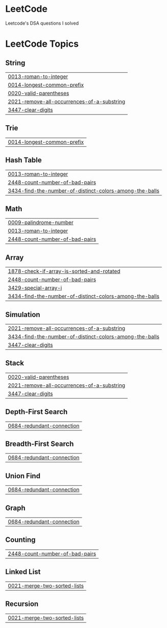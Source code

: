 # LeetCode
Leetcode's DSA questions I solved

<!---LeetCode Topics Start-->
# LeetCode Topics
## String
|  |
| ------- |
| [0013-roman-to-integer](https://github.com/TomSibu/LeetCode/tree/master/0013-roman-to-integer) |
| [0014-longest-common-prefix](https://github.com/TomSibu/LeetCode/tree/master/0014-longest-common-prefix) |
| [0020-valid-parentheses](https://github.com/TomSibu/LeetCode/tree/master/0020-valid-parentheses) |
| [2021-remove-all-occurrences-of-a-substring](https://github.com/TomSibu/LeetCode/tree/master/2021-remove-all-occurrences-of-a-substring) |
| [3447-clear-digits](https://github.com/TomSibu/LeetCode/tree/master/3447-clear-digits) |
## Trie
|  |
| ------- |
| [0014-longest-common-prefix](https://github.com/TomSibu/LeetCode/tree/master/0014-longest-common-prefix) |
## Hash Table
|  |
| ------- |
| [0013-roman-to-integer](https://github.com/TomSibu/LeetCode/tree/master/0013-roman-to-integer) |
| [2448-count-number-of-bad-pairs](https://github.com/TomSibu/LeetCode/tree/master/2448-count-number-of-bad-pairs) |
| [3434-find-the-number-of-distinct-colors-among-the-balls](https://github.com/TomSibu/LeetCode/tree/master/3434-find-the-number-of-distinct-colors-among-the-balls) |
## Math
|  |
| ------- |
| [0009-palindrome-number](https://github.com/TomSibu/LeetCode/tree/master/0009-palindrome-number) |
| [0013-roman-to-integer](https://github.com/TomSibu/LeetCode/tree/master/0013-roman-to-integer) |
| [2448-count-number-of-bad-pairs](https://github.com/TomSibu/LeetCode/tree/master/2448-count-number-of-bad-pairs) |
## Array
|  |
| ------- |
| [1878-check-if-array-is-sorted-and-rotated](https://github.com/TomSibu/LeetCode/tree/master/1878-check-if-array-is-sorted-and-rotated) |
| [2448-count-number-of-bad-pairs](https://github.com/TomSibu/LeetCode/tree/master/2448-count-number-of-bad-pairs) |
| [3429-special-array-i](https://github.com/TomSibu/LeetCode/tree/master/3429-special-array-i) |
| [3434-find-the-number-of-distinct-colors-among-the-balls](https://github.com/TomSibu/LeetCode/tree/master/3434-find-the-number-of-distinct-colors-among-the-balls) |
## Simulation
|  |
| ------- |
| [2021-remove-all-occurrences-of-a-substring](https://github.com/TomSibu/LeetCode/tree/master/2021-remove-all-occurrences-of-a-substring) |
| [3434-find-the-number-of-distinct-colors-among-the-balls](https://github.com/TomSibu/LeetCode/tree/master/3434-find-the-number-of-distinct-colors-among-the-balls) |
| [3447-clear-digits](https://github.com/TomSibu/LeetCode/tree/master/3447-clear-digits) |
## Stack
|  |
| ------- |
| [0020-valid-parentheses](https://github.com/TomSibu/LeetCode/tree/master/0020-valid-parentheses) |
| [2021-remove-all-occurrences-of-a-substring](https://github.com/TomSibu/LeetCode/tree/master/2021-remove-all-occurrences-of-a-substring) |
| [3447-clear-digits](https://github.com/TomSibu/LeetCode/tree/master/3447-clear-digits) |
## Depth-First Search
|  |
| ------- |
| [0684-redundant-connection](https://github.com/TomSibu/LeetCode/tree/master/0684-redundant-connection) |
## Breadth-First Search
|  |
| ------- |
| [0684-redundant-connection](https://github.com/TomSibu/LeetCode/tree/master/0684-redundant-connection) |
## Union Find
|  |
| ------- |
| [0684-redundant-connection](https://github.com/TomSibu/LeetCode/tree/master/0684-redundant-connection) |
## Graph
|  |
| ------- |
| [0684-redundant-connection](https://github.com/TomSibu/LeetCode/tree/master/0684-redundant-connection) |
## Counting
|  |
| ------- |
| [2448-count-number-of-bad-pairs](https://github.com/TomSibu/LeetCode/tree/master/2448-count-number-of-bad-pairs) |
## Linked List
|  |
| ------- |
| [0021-merge-two-sorted-lists](https://github.com/TomSibu/LeetCode/tree/master/0021-merge-two-sorted-lists) |
## Recursion
|  |
| ------- |
| [0021-merge-two-sorted-lists](https://github.com/TomSibu/LeetCode/tree/master/0021-merge-two-sorted-lists) |
<!---LeetCode Topics End-->